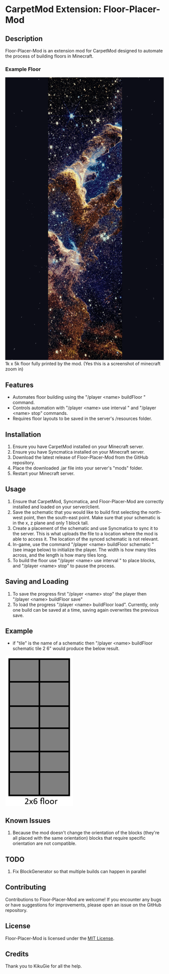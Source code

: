 # CarpetMod Extension: Floor-Placer-Mod

## Description
Floor-Placer-Mod is an extension mod for CarpetMod designed to automate the process of building floors in Minecraft.

### Example Floor

![Example build](src/main/resources/assets/floorplacermod/pillarsOfEternity.png)
1k x 5k floor fully printed by the mod. (Yes this is a screenshot of minecraft zoom in)

## Features
- Automates floor building using the "/player \<name> buildFloor <filename> <rows> <columns>" command.
- Controls automation with "/player \<name> use interval <interval>" and "/player \<name> stop" commands.
- Requires floor layouts to be saved in the server's /resources folder.

## Installation
1. Ensure you have CarpetMod installed on your Minecraft server.
2. Ensure you have Syncmatica installed on your Minecraft server.
3. Download the latest release of Floor-Placer-Mod from the GitHub repository.
4. Place the downloaded .jar file into your server's "mods" folder.
5. Restart your Minecraft server.

## Usage
1. Ensure that CarpetMod, Syncmatica, and Floor-Placer-Mod are correctly installed and loaded on your server/client.
2. Save the schematic that you would like to build first selecting the north-west point, then the south-east point. Make sure that your schematic is in the x, z plane and only 1 block tall.
3. Create a placement of the schematic and use Syncmatica to sync it to the server. This is what uploads the file to a location where the mod is able to access it. The location of the synced schematic is not relevant. 
4. In-game, use the command "/player \<name> buildFloor schematic <schematic-name> <width> <length>" (see image below) to initialize the player. The width is how many tiles across, and the length is how many tiles long.
5. To build the floor use "/player \<name> use interval <interval>" to place blocks, and "/player \<name> stop" to pause the process.

## Saving and Loading
1. To save the progress first "/player \<name> stop" the player then "/player \<name> buildFloor save"
2. To load the progress "/player \<name> buildFloor load". Currently, only one build can be saved at a time, saving again overwrites the previous save.

## Example
- if "tile" is the name of a schematic then "/player \<name> buildFloor schematic tile 2 6" would produce the below result.

![Example of a 2x6 floor](src/main/resources/assets/floorplacermod/exampleFloor.png)

## Known Issues
1. Because the mod doesn't change the orientation of the blocks (they're all placed with the same orientation) blocks that require specific orientation are not compatible. 

## TODO
1. Fix BlockGenerator so that multiple builds can happen in parallel

## Contributing
Contributions to Floor-Placer-Mod are welcome! If you encounter any bugs or have suggestions for improvements, please open an issue on the GitHub repository.

## License
Floor-Placer-Mod is licensed under the [MIT License](LICENSE).

## Credits
Thank you to KikuGie for all the help.
